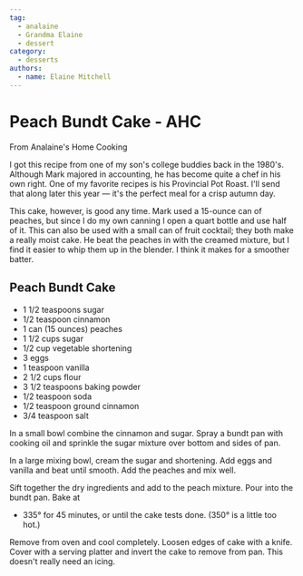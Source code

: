 ```yaml
---
tag:
  - analaine
  - Grandma Elaine
  - dessert
category:
  - desserts
authors:
  - name: Elaine Mitchell
---
```


# Peach Bundt Cake - AHC
From Analaine's Home Cooking

I got this recipe from one of my son's college buddies back in the 1980's. Although Mark
majored in accounting, he has become quite a chef in his own right. One of my favorite recipes
is his Provincial Pot Roast. I'll send that along later this year — it's the perfect meal for a crisp
autumn day.

This cake, however, is good any time. Mark used a 15-ounce can of peaches, but since I do my
own canning I open a quart bottle and use half of it. This can also be used with a small can of
fruit cocktail; they both make a really moist cake. He beat the peaches in with the creamed
mixture, but I find it easier to whip them up in the blender. I think it makes for a smoother
batter.

## Peach Bundt Cake
* 1 1/2 teaspoons sugar
* 1/2 teaspoon cinnamon
* 1 can (15 ounces) peaches
* 1 1/2 cups sugar
* 1/2 cup vegetable shortening
* 3 eggs
* 1 teaspoon vanilla
* 2 1/2 cups flour
* 3 1/2 teaspoons baking powder
* 1/2 teaspoon soda
* 1/2 teaspoon ground cinnamon
* 3/4 teaspoon salt

In a small bowl combine the cinnamon and sugar. Spray a bundt pan with cooking oil and
sprinkle the sugar mixture over bottom and sides of pan.

In a large mixing bowl, cream the sugar and shortening. Add eggs and vanilla and beat until
smooth. Add the peaches and mix well.

Sift together the dry ingredients and add to the peach mixture. Pour into the bundt pan. Bake at
* 335° for 45 minutes, or until the cake tests done. (350° is a little too hot.)

Remove from oven and cool completely. Loosen edges of cake with a knife. Cover with a
serving platter and invert the cake to remove from pan. This doesn't really need an icing.
